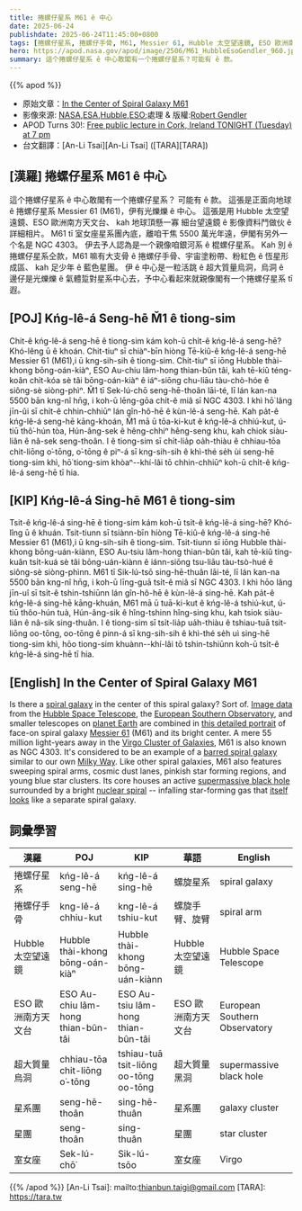 ```yaml
---
title: 捲螺仔星系 M61 ê 中心
date: 2025-06-24
publishdate: 2025-06-24T11:45:00+0800
tags: [捲螺仔星系, 捲螺仔手骨, M61, Messier 61, Hubble 太空望遠鏡, ESO 歐洲南方天文台, 超大質量烏洞, 星系團, 星團, 室女座, NGC 4303]
hero: https://apod.nasa.gov/apod/image/2506/M61_HubbleEsoGendler_960.jpg
summary: 這个捲螺仔星系 ê 中心敢閣有一个捲螺仔星系？可能有 ê 款。
---
```


{{% apod %}}

- 原始文章：[In the Center of Spiral Galaxy M61](https://apod.nasa.gov/apod/ap250624.html)
- 影像來源: [NASA][NASA],[ESA][ESA],[Hubble][Hubble],[ESO][ESO];處理 & 版權:[Robert Gendler][Robert_Gendler]
- APOD Turns 30!: [Free public lecture in Cork, Ireland TONIGHT (Tuesday) at 7 pm](https://corkastronomyclub.com/astronomy-picture-of-the-day-lecture/)
- 台文翻譯：[An-Li Tsai][An-Li Tsai] ([TARA][TARA])


## [漢羅] 捲螺仔星系 M61 ê 中心

這个捲螺仔星系 ê 中心敢閣有一个捲螺仔星系？
可能有 ê 款。
這張是正面向地球 ê 捲螺仔星系 Messier 61 (M61)，伊有光爍爍 ê 中心。
這張是用 Hubble 太空望遠鏡、ESO 歐洲南方天文台、 kah 地球頂懸一寡 細台望遠鏡 ê 影像資料鬥做伙 ê 詳細相片。
M61 tī 室女座星系團內底，離咱干焦 5500 萬光年遠，伊閣有另外一个名是 NGC 4303。
伊去予人認為是一个親像咱銀河系 ê 棍螺仔星系。
Kah 別 ê 捲螺仔星系仝款，M61 嘛有大支骨 ê 捲螺仔手骨、宇宙塗粉帶、粉紅色 ê 恆星形成區、 kah 足少年 ê 藍色星團。
伊 ê 中心是一粒活跳 ê 超大質量烏洞，烏洞 ê 邊仔是光爍爍 ê 氣體踅對星系中心去，予中心看起來就親像閣有一个捲螺仔星系 tī 遐。

<!--
## [中文] 螺旋星系 M61 的中心

這個螺旋星系的中心有螺旋星系嗎？
某種程度上是的。
這幅來自哈伯太空望遠鏡、歐洲南方天文台以及地球上其他小型望遠鏡的影像數據，共同構成了這張梅西耶 61 螺旋星係正面及其明亮中心的詳細影像。
M61 位於室女座星系團，距離我們僅 5500 萬光年，又名 NGC 4303。
它被認為是一個類似我們銀河系的棒旋星系。
與其他螺旋星系一樣，M61 也擁有寬闊的旋臂、宇宙塵埃帶、粉紅色的恆星形成區域以及年輕的藍色星團。
它的核心包含一個活躍的超大質量黑洞，周圍環繞著明亮的核螺旋——墜落的恆星形成氣體本身看起來像一個獨立的螺旋星系。
-->

## [POJ] Kńg-lê-á Seng-hē M̌1 ê tiong-sim

Chit-ê kńg-lê-á seng-hē ê tiong-sim kám koh-ū chi̍t-ê kńg-lê-á seng-hē?
Khó-lêng ū ê khoán.
Chit-tiuⁿ sī chiàⁿ-bīn hiòng Tē-kiû-ê kńg-lê-á seng-hē Messier 61 (M61),i ū kng-sih-sih ê tiong-sim.
Chit-tiuⁿ sī iōng Hubble thài-khong bōng-oán-kiàⁿ, ESO Au-chiu lâm-hong thian-bûn tâi, kah tē-kiû téng-koân chi̍t-kóa sè tâi bōng-oán-kiàⁿ ê iáⁿ-siōng chu-liāu tàu-chò-hóe ê siông-sè siòng-phìⁿ.
M̌1 tī Sek-lú-chō seng-hē-thoân lāi-té, lī lán kan-na 5500 bān kng-nî hn̄g, i koh-ū lēng-gōa chi̍t-ê miâ sī NGC 4303.
I khì hō͘ lâng jīn-ûi sī chi̍t-ê chhin-chhiūⁿ lán gîn-hô-hē ê kùn-lê-á seng-hē.
Kah pa̍t-ê kńg-lê-á seng-hē kāng-khoán, M̌1 mā ū tōa-ki-kut ê kńg-lê-á chhiú-kut, ú-tiū thô͘-hún tòa, Hún-âng-sek ê hêng-chhiⁿ hêng-seng khu, kah chiok siàu-liân ê nâ-sek seng-thoân.
I ê tiong-sim sī chi̍t-lia̍p oa̍h-thiàu ê chhiau-tōa chit-liōng o͘-tōng, o͘-tōng ê piⁿ-á sī kng-sih-sih ê khì-thé se̍h ùi seng-hē tiong-sim khì, hō͘ tiong-sim khòaⁿ--khí-lâi tō chhin-chhiūⁿ koh-ū chi̍t-ê kńg-lê-á seng-hē tī hia.

## [KIP] Kńg-lê-á Sing-hē M61 ê tiong-sim

Tsit-ê kńg-lê-á sing-hē ê tiong-sim kám koh-ū tsi̍t-ê kńg-lê-á sing-hē?
Khó-lîng ū ê khuán.
Tsit-tiunn sī tsiànn-bīn hiòng Tē-kiû-ê kńg-lê-á sing-hē Messier 61 (M61),i ū kng-sih-sih ê tiong-sim.
Tsit-tiunn sī iōng Hubble thài-khong bōng-uán-kiànn, ESO Au-tsiu lâm-hong thian-bûn tâi, kah tē-kiû tíng-kuân tsi̍t-kuá sè tâi bōng-uán-kiànn ê iánn-siōng tsu-liāu tàu-tsò-hué ê siông-sè siòng-phìnn.
M61 tī Sik-lú-tsō sing-hē-thuân lāi-té, lī lán kan-na 5500 bān kng-nî hn̄g, i koh-ū līng-guā tsi̍t-ê miâ sī NGC 4303.
I khì hōo lâng jīn-uî sī tsi̍t-ê tshin-tshiūnn lán gîn-hô-hē ê kùn-lê-á sing-hē.
Kah pa̍t-ê kńg-lê-á sing-hē kāng-khuán, M61 mā ū tuā-ki-kut ê kńg-lê-á tshiú-kut, ú-tiū thôo-hún tuà, Hún-âng-sik ê hîng-tshinn hîng-sing khu, kah tsiok siàu-liân ê nâ-sik sing-thuân.
I ê tiong-sim sī tsi̍t-lia̍p ua̍h-thiàu ê tshiau-tuā tsit-liōng oo-tōng, oo-tōng ê pinn-á sī kng-sih-sih ê khì-thé se̍h uì sing-hē tiong-sim khì, hōo tiong-sim khuànn--khí-lâi tō tshin-tshiūnn koh-ū tsi̍t-ê kńg-lê-á sing-hē tī hia.

## [English] In the Center of Spiral Galaxy M61

Is there a [spiral galaxy][spiral_galaxy] in the center of this spiral galaxy?
Sort of.
[Image data][Image_data] from the [Hubble Space Telescope][Hubble_Space_Telescope], the [European Southern Observatory][European_Southern_Observatory], and smaller telescopes on [planet Earth][planet_Earth] are combined in [this detailed portrait][this_detailed_portrait] of face-on spiral galaxy [Messier 61][Messier_61] (M61) and its bright center.
A mere 55 million light-years away in the [Virgo Cluster of Galaxies][Virgo_Cluster_of_Galaxies], M61 is also known as NGC 4303.
It's considered to be an example of a [barred spiral galaxy][barred_spiral_galaxy] similar to our own [Milky Way][Milky_Way].
Like other spiral galaxies, M61 also features sweeping spiral arms, cosmic dust lanes, pinkish star forming regions, and young blue star clusters.
Its core houses an active [supermassive black hole][supermassive_black_hole] surrounded by a bright [nuclear spiral][nuclear_spiral] -- infalling star-forming gas that [itself looks][itself_looks] like a separate spiral galaxy.

## 詞彙學習
|漢羅|POJ|KIP|華語|English|
|-|-|-|-|-|
| 捲螺仔星系 | kńg-lê-á seng-hē | kńg-lê-á sing-hē | 螺旋星系 | spiral galaxy |
| 捲螺仔手骨 | kng-lê-á chhiu-kut | kng-lê-á tshiu-kut | 螺旋手臂、旋臂 | spiral arm |
| Hubble 太空望遠鏡 | Hubble thài-khong bōng-oán-kiàⁿ | Hubble thài-khong bōng-uán-kiànn | Hubble 太空望遠鏡 | Hubble Space Telescope |
| ESO 歐洲南方天文台 | ESO Au-chiu lâm-hong thian-bûn-tâi | ESO Au-tsiu lâm-hong thian-bûn-tâi | ESO 歐洲南方天文台 | European Southern Observatory |
| 超大質量烏洞 | chhiau-tōa chit-liōng o͘-tōng | tshiau-tuā tsit-liōng oo-tōng oo-tōng | 超大質量黑洞 | supermassive black hole |
| 星系團 | seng-hē-thoân | sing-hē-thuân | 星系團 | galaxy cluster |
| 星團 | seng-thoân | sing-thuân | 星團 | star cluster |
| 室女座 | Sek-lú-chō͘ | Sik-lú-tsōo | 室女座 | Virgo |


{{% /apod %}}
[An-Li Tsai]: mailto:thianbun.taigi@gmail.com
[TARA]: https://tara.tw

[copyright]: https://apod.nasa.gov/apod/fap/lib/about_apod.html#srapply
[License3]: https://creativecommons.org/licenses/by-nc-nd/3.0/
[License2]:https://creativecommons.org/licenses/by-nc-nd/2.0/

[spiral_galaxy]:https://en.wikipedia.org/wiki/Spiral_galaxy
[Image_data]:https://esahubble.org/images/potw1324a/
[Hubble_Space_Telescope]:https://spaceplace.nasa.gov/hubble/
[European_Southern_Observatory]:https://www.eso.org/public/teles-instr/
[planet_Earth]:https://apod.nasa.gov/apod/ap220206.html
[this_detailed_portrait]:http://www.robgendlerastropics.com/M61-HST-ESO-New.html
[Messier_61]:https://en.wikipedia.org/wiki/Messier_61
[Virgo_Cluster_of_Galaxies]:https://apod.nasa.gov/apod/ap250417.html
[barred_spiral_galaxy]:https://apod.nasa.gov/apod/ap221016.html
[Milky_Way]:https://science.nasa.gov/resource/the-milky-way-galaxy/
[supermassive_black_hole]:https://apod.nasa.gov/apod/ap100529.html
[nuclear_spiral]:https://ui.adsabs.harvard.edu/abs/2000ApJ...528..677E/abstract
[itself_looks]:https://www.reddit.com/media?url=https%3A%2F%2Fexternal-preview.redd.it%2Fq8EUhIDfyVNyKn9ZMWx16fUV35w5G7N4cjXcSpePJXY.jpg%3Fwidth%3D320%26crop%3Dsmart%26auto%3Dwebp%26s%3D43247d01e96d9b6a471835d51173749e4dd5cb3c
[NASA]:https://www.nasa.gov
[ESA]:https://www.esa.int/
[Hubble]:https://science.nasa.gov/mission/hubble/overview/about-hubble/
[ESO]:https://www.eso.org/public/about-eso/
[Robert_Gendler]:http://www.robgendlerastropics.com/Biography2.html